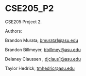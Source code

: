 # CSE205_P2

CSE205 Project 2. 

Authors:

Brandon Murata, bmurata1@asu.edu

Brandon Billmeyer, bbillmey@asu.edu
 
Delaney Claussen , djclaus1@asu.edu

Taylor Hedrick, tmhedric@asu.edu
